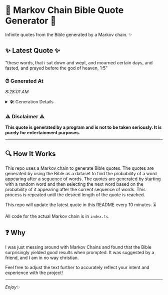 # 📖 Markov Chain Bible Quote Generator 📖

Infinite quotes from the Bible generated by a Markov chain. ✨

## ✨ Latest Quote ✨
"these words, that i sat down and wept, and mourned certain days, and fasted, and prayed before the god of heaven, 1:5"

### ⏰ Generated At
*8:28:01 AM*

<details>
    <summary>🛠️ Generation Details</summary>
    <p>
        <strong>🌱 Seed:</strong> these<br>
        <strong>🔄 Iterations:</strong> 21<br>
        <strong>📜 Context History:</strong><br>[ these ]: words,<br>[ these, words, ]: that<br>[ these, words,, that ]: i<br>[ these, words,, that, i ]: sat<br>[ these, words,, that, i, sat ]: down<br>[ these, words,, that, i, sat, down ]: and<br>[ words,, that, i, sat, down, and ]: wept,<br>[ that, i, sat, down, and, wept, ]: and<br>[ i, sat, down, and, wept,, and ]: mourned<br>[ sat, down, and, wept,, and, mourned ]: certain<br>[ down, and, wept,, and, mourned, certain ]: days,<br>[ and, wept,, and, mourned, certain, days, ]: and<br>[ wept,, and, mourned, certain, days,, and ]: fasted,<br>[ and, mourned, certain, days,, and, fasted, ]: and<br>[ mourned, certain, days,, and, fasted,, and ]: prayed<br>[ certain, days,, and, fasted,, and, prayed ]: before<br>[ days,, and, fasted,, and, prayed, before ]: the<br>[ and, fasted,, and, prayed, before, the ]: god<br>[ fasted,, and, prayed, before, the, god ]: of<br>[ and, prayed, before, the, god, of ]: heaven,<br>[ prayed, before, the, god, of, heaven, ]: 1:5<br>
    </p>
</details>

### ⚠️ Disclaimer ⚠️
**This quote is generated by a program and is not to be taken seriously. It is purely for entertainment purposes.**

---

## 🔍 How It Works

This repo uses a Markov chain to generate Bible quotes. The quotes are generated by using the Bible as a dataset to find the probability of a word appearing after a sequence of words. The quotes are generated by starting with a random word and then selecting the next word based on the probability of it appearing after the current sequence of words. This process is repeated until the desired length of the quote is reached.

This repo will update the latest quote in this README every 10 minutes. ⏳

All code for the actual Markov chain is in `index.ts`.

## ❓ Why

I was just messing around with Markov Chains and found that the Bible surprisingly yielded good results when prompted. 
It was suggested by a friend, and I am in no way christian.

Feel free to adjust the text further to accurately reflect your intent and experience with the project!

---

*Enjoy*✨
